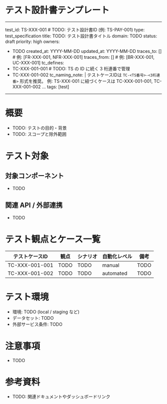 # テスト設計書テンプレート

---
test_id: TS-XXX-001               # TODO: テスト設計書ID (例: TS-PAY-001)
type: test_specification
title: TODO: テスト設計書タイトル
domain: TODO
status: draft
priority: high
owners:
  - TODO
created_at: YYYY-MM-DD
updated_at: YYYY-MM-DD
traces_to: []           # 例: [FR-XXX-001, NFR-XXX-001]
traces_from: []         # 例: [BR-XXX-001, UC-XXX-001]
tc_defines:
  - TC-XXX-001-001    # TODO: TS の ID に続く 3 桁連番で管理
  - TC-XXX-001-002
tc_naming_note: |
  テストケースIDは `TC-<TS番号>-<3桁連番>` 形式を推奨。
  例: TS-XXX-001 に紐づくケースは TC-XXX-001-001, TC-XXX-001-002 ...
tags: [test]
---

# 概要
- TODO: テストの目的・背景
- TODO: スコープと除外範囲

# テスト対象
## 対象コンポーネント
- TODO

## 関連 API / 外部連携
- TODO

# テスト観点とケース一覧
| テストケースID | 観点 | シナリオ | 自動化レベル | 備考 |
| -------------- | ---- | -------- | ------------ | ---- |
| TC-XXX-001-001 | TODO | TODO     | manual       | TODO |
| TC-XXX-001-002 | TODO | TODO     | automated    | TODO |

# テスト環境
- 環境: TODO (local / staging など)
- データセット: TODO
- 外部サービス条件: TODO

# 注意事項
- TODO

# 参考資料
- TODO: 関連ドキュメントやダッシュボードリンク
